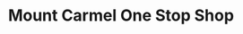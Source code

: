 ---
title: "Mount Carmel One Stop Shop"
url: /mount-carmel/mount-carmel-one-stop-shop/
shop: Lebensmittel
---